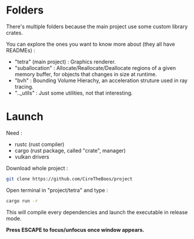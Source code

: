 # Folders

There's multiple folders because the main project use some custom library crates.

You can explore the ones you want to know more about (they all have READMEs) :
- "tetra" (main project) : Graphics renderer.
- "suballocation" : Allocate/Reallocate/Deallocate regions of a given memory buffer, for objects that changes in size at runtime.
- "bvh" : Bounding Volume Hierachy, an acceleration struture used in ray tracing.
- ".._utils" : Just some utilities, not that interesting.

# Launch

Need :
- rustc (rust compiler)
- cargo (rust package, called "crate", manager)
- vulkan drivers

Download whole project :

```bash
git clone https://github.com/CireTheBoos/project
```

Open terminal in "project/tetra" and type :

```bash
cargo run -r
```

This will compile every dependencies and launch the executable in release mode.

**Press ESCAPE to focus/unfocus once window appears.**
